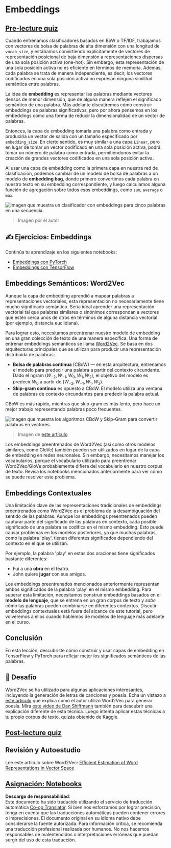 <!--
CO_OP_TRANSLATOR_METADATA:
{
  "original_hash": "e40b47ac3fd48f71304ede1474e66293",
  "translation_date": "2025-08-24T09:12:21+00:00",
  "source_file": "lessons/5-NLP/14-Embeddings/README.md",
  "language_code": "es"
}
-->
# Embeddings

## [Pre-lecture quiz](https://red-field-0a6ddfd03.1.azurestaticapps.net/quiz/114)

Cuando entrenamos clasificadores basados en BoW o TF/IDF, trabajamos con vectores de bolsa de palabras de alta dimensión con una longitud de `vocab_size`, y estábamos convirtiendo explícitamente de vectores de representación posicional de baja dimensión a representaciones dispersas de una sola posición activa (one-hot). Sin embargo, esta representación de una sola posición activa no es eficiente en términos de memoria. Además, cada palabra se trata de manera independiente, es decir, los vectores codificados en una sola posición activa no expresan ninguna similitud semántica entre palabras.

La idea de **embedding** es representar las palabras mediante vectores densos de menor dimensión, que de alguna manera reflejen el significado semántico de una palabra. Más adelante discutiremos cómo construir embeddings de palabras significativos, pero por ahora pensemos en los embeddings como una forma de reducir la dimensionalidad de un vector de palabras.

Entonces, la capa de embedding tomaría una palabra como entrada y produciría un vector de salida con un tamaño especificado por `embedding_size`. En cierto sentido, es muy similar a una capa `Linear`, pero en lugar de tomar un vector codificado en una sola posición activa, podrá tomar un número de palabra como entrada, permitiéndonos evitar la creación de grandes vectores codificados en una sola posición activa.

Al usar una capa de embedding como la primera capa en nuestra red de clasificación, podemos cambiar de un modelo de bolsa de palabras a un modelo de **embedding bag**, donde primero convertimos cada palabra en nuestro texto en su embedding correspondiente, y luego calculamos alguna función de agregación sobre todos esos embeddings, como `sum`, `average` o `max`.  

![Imagen que muestra un clasificador con embeddings para cinco palabras en una secuencia.](../../../../../lessons/5-NLP/14-Embeddings/images/embedding-classifier-example.png)

> Imagen por el autor

## ✍️ Ejercicios: Embeddings

Continúa tu aprendizaje en los siguientes notebooks:
* [Embeddings con PyTorch](../../../../../lessons/5-NLP/14-Embeddings/EmbeddingsPyTorch.ipynb)
* [Embeddings con TensorFlow](../../../../../lessons/5-NLP/14-Embeddings/EmbeddingsTF.ipynb)

## Embeddings Semánticos: Word2Vec

Aunque la capa de embedding aprendió a mapear palabras a representaciones vectoriales, esta representación no necesariamente tiene mucho significado semántico. Sería ideal aprender una representación vectorial tal que palabras similares o sinónimos correspondan a vectores que estén cerca unos de otros en términos de alguna distancia vectorial (por ejemplo, distancia euclidiana).

Para lograr esto, necesitamos preentrenar nuestro modelo de embedding en una gran colección de texto de una manera específica. Una forma de entrenar embeddings semánticos se llama [Word2Vec](https://en.wikipedia.org/wiki/Word2vec). Se basa en dos arquitecturas principales que se utilizan para producir una representación distribuida de palabras:

 - **Bolsa de palabras continua** (CBoW) — en esta arquitectura, entrenamos el modelo para predecir una palabra a partir del contexto circundante. Dado el ngram $(W_{-2},W_{-1},W_0,W_1,W_2)$, el objetivo del modelo es predecir $W_0$ a partir de $(W_{-2},W_{-1},W_1,W_2)$.
 - **Skip-gram continuo** es opuesto a CBoW. El modelo utiliza una ventana de palabras de contexto circundantes para predecir la palabra actual.

CBoW es más rápido, mientras que skip-gram es más lento, pero hace un mejor trabajo representando palabras poco frecuentes.

![Imagen que muestra los algoritmos CBoW y Skip-Gram para convertir palabras en vectores.](../../../../../lessons/5-NLP/14-Embeddings/images/example-algorithms-for-converting-words-to-vectors.png)

> Imagen de [este artículo](https://arxiv.org/pdf/1301.3781.pdf)

Los embeddings preentrenados de Word2Vec (así como otros modelos similares, como GloVe) también pueden ser utilizados en lugar de la capa de embedding en redes neuronales. Sin embargo, necesitamos manejar los vocabularios, porque el vocabulario utilizado para preentrenar Word2Vec/GloVe probablemente difiera del vocabulario en nuestro corpus de texto. Revisa los notebooks mencionados anteriormente para ver cómo se puede resolver este problema.

## Embeddings Contextuales

Una limitación clave de las representaciones tradicionales de embeddings preentrenados como Word2Vec es el problema de la desambiguación del sentido de las palabras. Aunque los embeddings preentrenados pueden capturar parte del significado de las palabras en contexto, cada posible significado de una palabra se codifica en el mismo embedding. Esto puede causar problemas en los modelos posteriores, ya que muchas palabras, como la palabra 'play', tienen diferentes significados dependiendo del contexto en el que se utilizan.

Por ejemplo, la palabra 'play' en estas dos oraciones tiene significados bastante diferentes:

- Fui a una **obra** en el teatro.
- John quiere **jugar** con sus amigos.

Los embeddings preentrenados mencionados anteriormente representan ambos significados de la palabra 'play' en el mismo embedding. Para superar esta limitación, necesitamos construir embeddings basados en el **modelo de lenguaje**, que se entrena en un gran corpus de texto y *sabe* cómo las palabras pueden combinarse en diferentes contextos. Discutir embeddings contextuales está fuera del alcance de este tutorial, pero volveremos a ellos cuando hablemos de modelos de lenguaje más adelante en el curso.

## Conclusión

En esta lección, descubriste cómo construir y usar capas de embedding en TensorFlow y PyTorch para reflejar mejor los significados semánticos de las palabras.

## 🚀 Desafío

Word2Vec se ha utilizado para algunas aplicaciones interesantes, incluyendo la generación de letras de canciones y poesía. Echa un vistazo a [este artículo](https://www.politetype.com/blog/word2vec-color-poems) que explica cómo el autor utilizó Word2Vec para generar poesía. Mira [este video de Dan Shiffmann](https://www.youtube.com/watch?v=LSS_bos_TPI&ab_channel=TheCodingTrain) también para descubrir una explicación diferente de esta técnica. Luego intenta aplicar estas técnicas a tu propio corpus de texto, quizás obtenido de Kaggle.

## [Post-lecture quiz](https://red-field-0a6ddfd03.1.azurestaticapps.net/quiz/214)

## Revisión y Autoestudio

Lee este artículo sobre Word2Vec: [Efficient Estimation of Word Representations in Vector Space](https://arxiv.org/pdf/1301.3781.pdf)

## [Asignación: Notebooks](assignment.md)

**Descargo de responsabilidad**:  
Este documento ha sido traducido utilizando el servicio de traducción automática [Co-op Translator](https://github.com/Azure/co-op-translator). Si bien nos esforzamos por lograr precisión, tenga en cuenta que las traducciones automáticas pueden contener errores o imprecisiones. El documento original en su idioma nativo debe considerarse la fuente autorizada. Para información crítica, se recomienda una traducción profesional realizada por humanos. No nos hacemos responsables de malentendidos o interpretaciones erróneas que puedan surgir del uso de esta traducción.